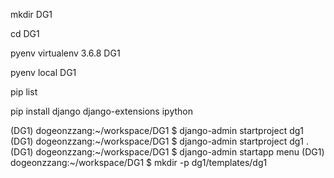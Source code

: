 mkdir DG1

cd DG1

pyenv virtualenv 3.6.8 DG1

pyenv local DG1

pip list

pip install django django-extensions ipython





(DG1) dogeonzzang:~/workspace/DG1 $ django-admin startproject dg1
(DG1) dogeonzzang:~/workspace/DG1 $ django-admin startproject dg1 .
(DG1) dogeonzzang:~/workspace/DG1 $ django-admin startapp menu
(DG1) dogeonzzang:~/workspace/DG1 $ mkdir -p dg1/templates/dg1